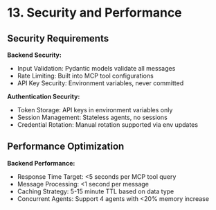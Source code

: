 # 13. Security and Performance

## Security Requirements

**Backend Security:**
- Input Validation: Pydantic models validate all messages
- Rate Limiting: Built into MCP tool configurations
- API Key Security: Environment variables, never committed

**Authentication Security:**
- Token Storage: API keys in environment variables only
- Session Management: Stateless agents, no sessions
- Credential Rotation: Manual rotation supported via env updates

## Performance Optimization

**Backend Performance:**
- Response Time Target: <5 seconds per MCP tool query
- Message Processing: <1 second per message
- Caching Strategy: 5-15 minute TTL based on data type
- Concurrent Agents: Support 4 agents with <20% memory increase
